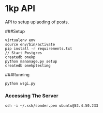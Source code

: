 1kp API
===

API to setup uplaoding of posts.


###Setup

    virtualenv env
    source env/bin/activate
    pip install -r requirements.txt
    // Start Postgres
    createdb onekp
    python mananage.py setup
    createdb onekptesting

###Running

    python wsgi.py


### Accessing The Server

    ssh -i ~/.ssh/sonder.pem ubuntu@52.4.50.233